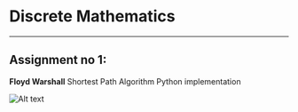 # Discrete Mathematics
---

## Assignment no 1:

**Floyd Warshall** Shortest Path Algorithm Python implementation

![Alt text](https://i.ibb.co/MZ1SFtX/1.png "OUTPUT")

